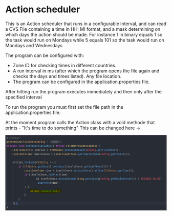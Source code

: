 <h1>Action scheduler</h1>

This is an Action scheduler that runs in a configurable interval, and can read a CVS File containing a time in HH: MI format, and a mask determining on which days the action should be made. For instance 1 in binary equals 1 so the task would run on Mondays while 5 equals 101 so the task would run on Mondays and Wednesdays

The program can be configured with:

* Zone ID for checking times in different countries.
* A run interval in ms (after which the program opens the file again and checks the days and times listed).
Any file location.
* The program can be configured in the application.properties file.

After hitting run the program executes immediately and then only after the specified interval

To run the program you must first set the file path in the application.properties file.

At the moment program calls the Action class with a void methode that prints - "It's time to do something" 
This can be changed here -> 

<img src="ReadMePic/Screen.PNG">